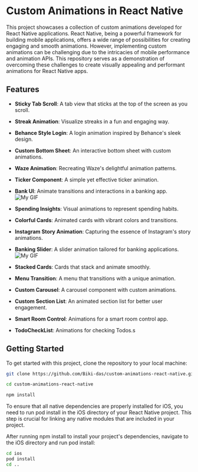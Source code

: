 # Custom Animations in React Native

This project showcases a collection of custom animations developed for React Native applications. React Native, being a powerful framework for building mobile applications, offers a wide range of possibilities for creating engaging and smooth animations. However, implementing custom animations can be challenging due to the intricacies of mobile performance and animation APIs. This repository serves as a demonstration of overcoming these challenges to create visually appealing and performant animations for React Native apps.

## Features

- **Sticky Tab Scroll**: A tab view that sticks at the top of the screen as you scroll.
- **Streak Animation**: Visualize streaks in a fun and engaging way.
- **Behance Style Login**: A login animation inspired by Behance's sleek design.
- **Custom Bottom Sheet**: An interactive bottom sheet with custom animations.
- **Waze Animation**: Recreating Waze's delightful animation patterns.
- **Ticker Component**: A simple yet effective ticker animation.
- **Bank UI**: Animate transitions and interactions in a banking app.
  ![My GIF](https://media.giphy.com/media/v1.Y2lkPTc5MGI3NjExZGQ0Nnl5NnB5bHIxd3pxamtjcXNreG1xY3Y0cXkyZmV2NGhrMmlzeSZlcD12MV9pbnRlcm5hbF9naWZfYnlfaWQmY3Q9Zw/EswgoEhAeXrmx1IyO8/giphy.gif)

- **Spending Insights**: Visual animations to represent spending habits.
- **Colorful Cards**: Animated cards with vibrant colors and transitions.
- **Instagram Story Animation**: Capturing the essence of Instagram's story animations.
- **Banking Slider**: A slider animation tailored for banking applications.
  ![My GIF](https://media.giphy.com/media/v1.Y2lkPTc5MGI3NjExa2p2bnc1YTdya3pqOTlobjVveTgzbWhjYnUzN3U2MnJlb3d3bTI5MCZlcD12MV9pbnRlcm5hbF9naWZfYnlfaWQmY3Q9Zw/AdAJSClvlF9n1rbtk5/giphy.gif)

- **Stacked Cards**: Cards that stack and animate smoothly.
- **Menu Transition**: A menu that transitions with a unique animation.
- **Custom Carousel**: A carousel component with custom animations.
- **Custom Section List**: An animated section list for better user engagement.
- **Smart Room Control**: Animations for a smart room control app.
- **TodoCheckList**: Animations for checking Todos.s

## Getting Started

To get started with this project, clone the repository to your local machine:

```bash
git clone https://github.com/Biki-das/custom-animations-react-native.git
```

```bash
cd custom-animations-react-native
```

```bash
npm install
```

To ensure that all native dependencies are properly installed for iOS, you need to run pod install in the iOS directory of your React Native project. This step is crucial for linking any native modules that are included in your project.

After running npm install to install your project's dependencies, navigate to the iOS directory and run pod install:

```bash
cd ios
pod install
cd ..
```
